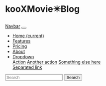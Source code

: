 # kooXMovie✴️Blog
<nav class="navbar navbar-expand-lg navbar-dark bg-primary">
  <a class="navbar-brand" href="#">Navbar</a>
  <button class="navbar-toggler" type="button" data-toggle="collapse" data-target="#navbarColor01" aria-controls="navbarColor01" aria-expanded="false" aria-label="Toggle navigation">
    <span class="navbar-toggler-icon"></span>
  </button>

  <div class="collapse navbar-collapse" id="navbarColor01">
    <ul class="navbar-nav mr-auto">
      <li class="nav-item active">
        <a class="nav-link" href="#">Home
          <span class="sr-only">(current)</span>
        </a>
      </li>
      <li class="nav-item">
        <a class="nav-link" href="#">Features</a>
      </li>
      <li class="nav-item">
        <a class="nav-link" href="#">Pricing</a>
      </li>
      <li class="nav-item">
        <a class="nav-link" href="#">About</a>
      </li>
      <li class="nav-item dropdown">
        <a class="nav-link dropdown-toggle" data-toggle="dropdown" href="#" role="button" aria-haspopup="true" aria-expanded="false">Dropdown</a>
        <div class="dropdown-menu">
          <a class="dropdown-item" href="#">Action</a>
          <a class="dropdown-item" href="#">Another action</a>
          <a class="dropdown-item" href="#">Something else here</a>
          <div class="dropdown-divider"></div>
          <a class="dropdown-item" href="#">Separated link</a>
        </div>
      </li>
    </ul>
    <form class="form-inline my-2 my-lg-0">
      <input class="form-control mr-sm-2" type="text" placeholder="Search">
      <button class="btn btn-secondary my-2 my-sm-0" type="submit">Search</button>
    </form>
  </div>
</nav>
